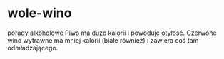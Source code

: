 # wole-wino
porady alkoholowe
Piwo ma dużo kalorii i powoduje otyłość. Czerwone wino wytrawne ma mniej kalorii (białe również) i zawiera coś tam odmładzającego.
